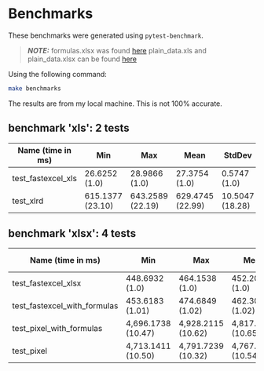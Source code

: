 # Benchmarks

These benchmarks were generated using `pytest-benchmark`.

> **_NOTE:_**  formulas.xlsx was found [here](https://foss.heptapod.net/openpyxl/openpyxl/-/issues/494) plain_data.xls and plain_data.xlsx can be found [here](https://public.opendatasoft.com/explore/dataset/covid-19-pandemic-worldwide-data/export/?disjunctive.zone&disjunctive.category)

Using the following command:

```bash
make benchmarks
```

The results are from my local machine. This is not 100% accurate.

## benchmark 'xls': 2 tests
|Name (time in ms)|Min|Max|Mean|StdDev|Median|IQR|Outliers|OPS|Rounds|Iterations|
|-----------------|---|---|----|------|------|---|-------|---|-------|----------|
test_fastexcel_xls|26.6252 (1.0)|28.9866 (1.0)|27.3754 (1.0)|0.5747 (1.0)|27.1692 (1.0)|0.6015 (1.0)|9;3|36.5291 (1.0)|36|1|
test_xlrd|615.1377 (23.10)|643.2589 (22.19)|629.4745 (22.99)|10.5047 (18.28)|627.6482 (23.10)|13.7112 (22.79)|2;0|1.5886 (0.04)|5|1|


## benchmark 'xlsx': 4 tests
|Name (time in ms)|Min|Max|Mean|StdDev|Median|IQR|Outliers|OPS|Rounds  Iterations|
|-----------------|---|---|----|------|------|---|--------|---|------------------|
|test_fastexcel_xlsx|448.6932 (1.0)|464.1538 (1.0)|452.2098 (1.0)|6.7106 (1.0)|449.1060 (1.0)|5.0731 (1.0)|1;1|2.2114 (1.0)|5|1|
|test_fastexcel_with_formulas|453.6183 (1.01)|474.6849 (1.02)|462.3037 (1.02)|8.3138 (1.24)|462.9594 (1.03)|11.7921 (2.32)|2;0|2.1631 (0.98)|5|1|
|test_pixel_with_formulas|4,696.1738 (10.47)|4,928.2115 (10.62)|4,817.2041 (10.65)|82.6551 (12.32)|4,820.8642 (10.73)|77.0684 (15.19)|2;0|0.2076 (0.09)|5|1|
|test_pixel|4,713.1411 (10.50)|4,791.7239 (10.32)|4,767.0285 (10.54)|32.2795 (4.81)|4,775.2210 (10.63)|39.9527 (7.88)|1;0|0.2098 (0.09)|5|1|
